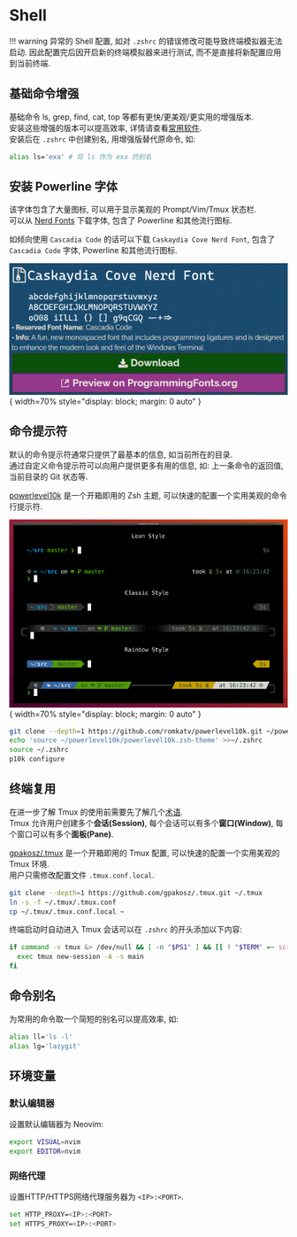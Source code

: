 # Shell

!!! warning
    异常的 Shell 配置, 如对 `.zshrc` 的错误修改可能导致终端模拟器无法启动. 因此配置完后因开启新的终端模拟器来进行测试, 而不是直接将新配置应用到当前终端.  

## 基础命令增强

基础命令 ls, grep, find, cat, top 等都有更快/更美观/更实用的增强版本.  
安装这些增强的版本可以提高效率, 详情请查看[常用软件](常用软件.md#终端).  
安装后在 `.zshrc` 中创建别名, 用增强版替代原命令, 如:  

```sh
alias ls='exa' # 将 ls 作为 exa 的别名
```

## 安装 Powerline 字体

该字体包含了大量图标, 可以用于显示美观的 Prompt/Vim/Tmux 状态栏.  
可以从 [Nerd Fonts](https://www.nerdfonts.com/) 下载字体, 包含了 Powerline 和其他流行图标.  

如倾向使用 `Cascadia Code` 的话可以下载 `Caskaydia Cove Nerd Font`, 包含了 `Cascadia Code` 字体, Powerline 和其他流行图标.  

![](assets/caskaydia_cove_nerd_font.png){ width=70% style="display: block; margin: 0 auto" }    

## 命令提示符

默认的命令提示符通常只提供了最基本的信息, 如当前所在的目录.  
通过自定义命令提示符可以向用户提供更多有用的信息, 如: 上一条命令的返回值, 当前目录的 Git 状态等.  

[powerlevel10k](https://github.com/romkatv/powerlevel10k.git) 是一个开箱即用的 Zsh 主题, 可以快速的配置一个实用美观的命令行提示符.  

![](assets/powerlevel10k.png){ width=70% style="display: block; margin: 0 auto" }    

```sh
git clone --depth=1 https://github.com/romkatv/powerlevel10k.git ~/powerlevel10k
echo 'source ~/powerlevel10k/powerlevel10k.zsh-theme' >>~/.zshrc
source ~/.zshrc
p10k configure
```

## 终端复用

在进一步了解 Tmux 的使用前需要先了解几个[术语](https://github.com/tmux/tmux/wiki/Getting-Started#summary-of-terms).  
Tmux 允许用户创建多个**会话(Session)**, 每个会话可以有多个**窗口(Window)**, 每个窗口可以有多个**面板(Pane)**.  

[gpakosz/.tmux](https://github.com/gpakosz/.tmux) 是一个开箱即用的 Tmux 配置, 可以快速的配置一个实用美观的 Tmux 环境.  
用户只需修改配置文件 `.tmux.conf.local`.  

```sh
git clone --depth=1 https://github.com/gpakosz/.tmux.git ~/.tmux
ln -s -f ~/.tmux/.tmux.conf
cp ~/.tmux/.tmux.conf.local ~
```

终端启动时自动进入 Tmux 会话可以在 `.zshrc` 的开头添加以下内容:  

```sh
if command -v tmux &> /dev/null && [ -n "$PS1" ] && [[ ! "$TERM" =~ screen ]] && [[ ! "$TERM" =~ tmux ]] && [ -z "$TMUX" ]; then
  exec tmux new-session -A -s main
fi
```

## 命令别名

为常用的命令取一个简短的别名可以提高效率, 如:  

```sh
alias ll='ls -l'
alias lg='lazygit'
```

## 环境变量

### 默认编辑器

设置默认编辑器为 Neovim:  

```sh
export VISUAL=nvim
export EDITOR=nvim
```

### 网络代理

设置HTTP/HTTPS网络代理服务器为 `<IP>:<PORT>`.  

```sh
set HTTP_PROXY=<IP>:<PORT>
set HTTPS_PROXY=<IP>:<PORT>
```
